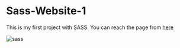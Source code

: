 # Sass-Website-1

This is my first project with SASS. You can reach the page from [here](https://esadakman.github.io/Sass-Website-1/)

![sass](https://user-images.githubusercontent.com/98649983/170886540-f06acf82-3167-41ca-994d-fad318beae7c.gif)

